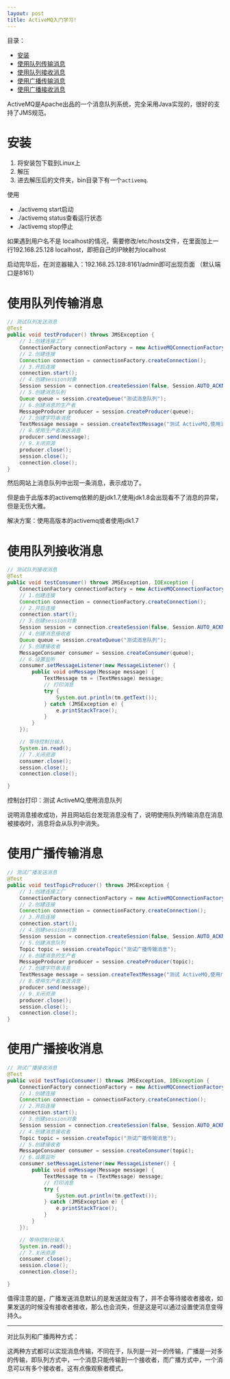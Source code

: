 ```yaml
---
layout: post
title: ActiveMQ入门学习!
---
```


目录：
- [安装](#安装)
- [使用队列传输消息](#使用队列传输消息)
- [使用队列接收消息](#使用队列接收消息)
- [使用广播传输消息](#使用广播传输消息)
- [使用广播接收消息](#使用广播接收消息)



ActiveMQ是Apache出品的一个消息队列系统，完全采用Java实现的，很好的支持了JMS规范。

# 安装
1. 将安装包下载到Linux上
2. 解压
3. 进去解压后的文件夹，bin目录下有一个`activemq`.

使用
- ./activemq start启动
- ./activemq status查看运行状态
- ./activemq stop停止

如果遇到用户名不是 localhost的情况，需要修改/etc/hosts文件，在里面加上一行192.168.25.128 localhost，即把自己的IP映射为localhost

启动完毕后，在浏览器输入：192.168.25.128:8161/admin即可出现页面
（默认端口是8161）

# 使用队列传输消息
```java
// 测试队列发送消息
@Test
public void testProducer() throws JMSException {
	// 1.创建连接工厂
	ConnectionFactory connectionFactory = new ActiveMQConnectionFactory("tcp://192.168.25.128:61616");
	// 2.创建连接
	Connection connection = connectionFactory.createConnection();
	// 3.开启连接
	connection.start();
	// 4.创建session对象
	Session session = connection.createSession(false, Session.AUTO_ACKNOWLEDGE);
	// 5.创建消息队列
	Queue queue = session.createQueue("测试消息队列");
	// 6.创建消息的生产者
	MessageProducer producer = session.createProducer(queue);
	// 7.创建字符串消息
	TextMessage message = session.createTextMessage("测试 ActiveMQ,使用消息队列");
	// 8.使用生产者发送消息
	producer.send(message);
	// 9.关闭资源
	producer.close();
	session.close();
	connection.close();
}
```
然后网站上消息队列中出现一条消息，表示成功了。

但是由于此版本的activemq依赖的是jdk1.7,使用jdk1.8会出现看不了消息的异常，但是无伤大雅。

解决方案：使用高版本的activemq或者使用jdk1.7

# 使用队列接收消息
```java
// 测试队列接收消息
@Test
public void testConsumer() throws JMSException, IOException {
	ConnectionFactory connectionFactory = new ActiveMQConnectionFactory("tcp://192.168.25.128:61616");
	// 1.创建连接
	Connection connection = connectionFactory.createConnection();
	// 2.开启连接
	connection.start();
	// 3.创建session对象
	Session session = connection.createSession(false, Session.AUTO_ACKNOWLEDGE);
	// 4.创建消息接收者
	Queue queue = session.createQueue("测试消息队列");
	// 5.创建接收者
	MessageConsumer consumer = session.createConsumer(queue);
	// 6.设置监听
	consumer.setMessageListener(new MessageListener() {
		public void onMessage(Message message) {
			TextMessage tm = (TextMessage) message;
			// 打印消息
			try {
				System.out.println(tm.getText());
			} catch (JMSException e) {
				e.printStackTrace();
			}
		}
	});

	// 等待控制台输入
	System.in.read();
	// 7.关闭资源
	consumer.close();
	session.close();
	connection.close();

}
```
控制台打印：测试 ActiveMQ,使用消息队列

说明消息接收成功，并且网站后台发现消息没有了，说明使用队列传输消息在消息被接收时，消息将会从队列中消失。

# 使用广播传输消息
```java
// 测试广播发送消息
@Test
public void testTopicProducer() throws JMSException {
	// 1.创建连接工厂
	ConnectionFactory connectionFactory = new ActiveMQConnectionFactory("tcp://192.168.25.128:61616");
	// 2.创建连接
	Connection connection = connectionFactory.createConnection();
	// 3.开启连接
	connection.start();
	// 4.创建session对象
	Session session = connection.createSession(false, Session.AUTO_ACKNOWLEDGE);
	// 5.创建消息队列
	Topic topic = session.createTopic("测试广播传输消息");
	// 6.创建消息的生产者
	MessageProducer producer = session.createProducer(topic);
	// 7.创建字符串消息
	TextMessage message = session.createTextMessage("测试 ActiveMQ,使用广播");
	// 8.使用生产者发送消息
	producer.send(message);
	// 9.关闭资源
	producer.close();
	session.close();
	connection.close();
}
```

# 使用广播接收消息
```java
// 测试广播接收消息
@Test
public void testTopicConsumer() throws JMSException, IOException {
	ConnectionFactory connectionFactory = new ActiveMQConnectionFactory("tcp://192.168.25.128:61616");
	// 1.创建连接
	Connection connection = connectionFactory.createConnection();
	// 2.开启连接
	connection.start();
	// 3.创建session对象
	Session session = connection.createSession(false, Session.AUTO_ACKNOWLEDGE);
	// 4.创建消息接收者
	Topic topic = session.createTopic("测试广播传输消息");
	// 5.创建接收者
	MessageConsumer consumer = session.createConsumer(topic);
	// 6.设置监听
	consumer.setMessageListener(new MessageListener() {
		public void onMessage(Message message) {
			TextMessage tm = (TextMessage) message;
			// 打印消息
			try {
				System.out.println(tm.getText());
			} catch (JMSException e) {
				e.printStackTrace();
			}
		}
	});

	// 等待控制台输入
	System.in.read();
	// 7.关闭资源
	consumer.close();
	session.close();
	connection.close();

}
```
值得注意的是，广播发送消息默认的是发送就没有了，并不会等待接收者接收，如果发送的时候没有接收者接收，那么也会消失，但是这是可以通过设置使消息变得持久。

---

对比队列和广播两种方式：

这两种方式都可以实现消息传输，不同在于，队列是一对一的传输，广播是一对多的传输，即队列方式中，一个消息只能传输到一个接收者，而广播方式中，一个消息可以有多个接收者。这有点像观察者模式。